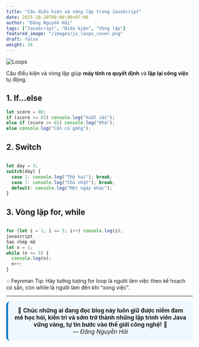 ```yaml
---
title: "Câu điều kiện và vòng lặp trong JavaScript"
date: 2025-10-20T09:00:00+07:00
author: "Đăng Nguyễn Hải"
tags: ["JavaScript", "Điều kiện", "Vòng lặp"]
featured_image: "/images/js_loops_cover.png"
draft: false
weight: 16
---
```


![Loops](/images/js_loops.png)

Câu điều kiện và vòng lặp giúp **máy tính ra quyết định** và **lặp lại công việc** tự động.<!--More-->

## 1. If...else

```javascript
let score = 80;
if (score >= 85) console.log("Xuất sắc");
else if (score >= 65) console.log("Khá");
else console.log("Cần cố gắng");

```
## 2. Switch

```javascript

let day = 3;
switch(day) {
  case 1: console.log("Thứ hai"); break;
  case 7: console.log("Chủ nhật"); break;
  default: console.log("Một ngày khác");
}

```

## 3. Vòng lặp for, while

```javascript

for (let i = 1; i <= 5; i++) console.log(i);
javascript
Sao chép mã
let n = 1;
while (n <= 5) {
  console.log(n);
  n++;
}

```
💡 Feynman Tip: Hãy tưởng tượng for loop là người làm việc theo kế hoạch có sẵn,
còn while là người làm đến khi “xong việc”.

---
<div style="text-align:center; background:#f0f8ff; border-left:5px solid #007acc; border-radius:10px; padding:15px; font-size:1.1em;">
🎯 <strong>Chúc những ai đang đọc blog này luôn giữ được niềm đam mê học hỏi, kiên trì và sớm trở thành những lập trình viên Java vững vàng, tự tin bước vào thế giới công nghệ!</strong> 🚀  
<br><em>— Đăng Nguyễn Hải</em>
</div>